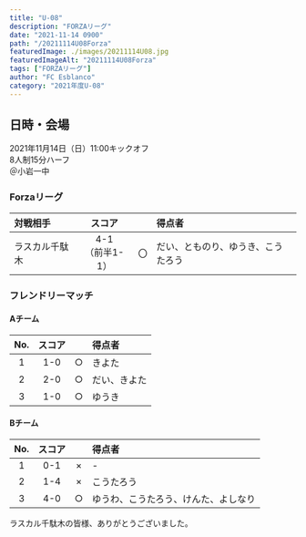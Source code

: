 ```yaml
---
title: "U-08"
description: "FORZAリーグ"
date: "2021-11-14 0900"
path: "/20211114U08Forza"
featuredImage: ./images/20211114U08.jpg
featuredImageAlt: "20211114U08Forza"
tags: ["FORZAリーグ"]
author: "FC Esblanco"
category: "2021年度U-08"
---
```


## 日時・会場

2021年11月14日（日）11:00キックオフ  
8人制15分ハーフ  
＠小岩一中

### Forzaリーグ

| 対戦相手| スコア |   | 得点者  |
|:----|:------:|:-:|:--------|
| ラスカル千駄木| 4-1<br>（前半1-1） | 〇 |だい、とものり、ゆうき、こうたろう|


### フレンドリーマッチ

#### Aチーム

| No.| スコア |   | 得点者  |
|:--:|:------:|:-:|:--------|
| 1  | 1-0    | ○ |きよた |
| 2  | 2-0    | ○ |だい、きよた |
| 3  | 1-0    | ○ |ゆうき |

#### Bチーム

| No.| スコア |   | 得点者  |
|:--:|:------:|:-:|:--------|
| 1  | 0-1    | × |-  |
| 2  | 1-4    | × |こうたろう |
| 3  | 4-0    | ○ |ゆうわ、こうたろう、けんた、よしなり |

ラスカル千駄木の皆様、ありがとうございました。
